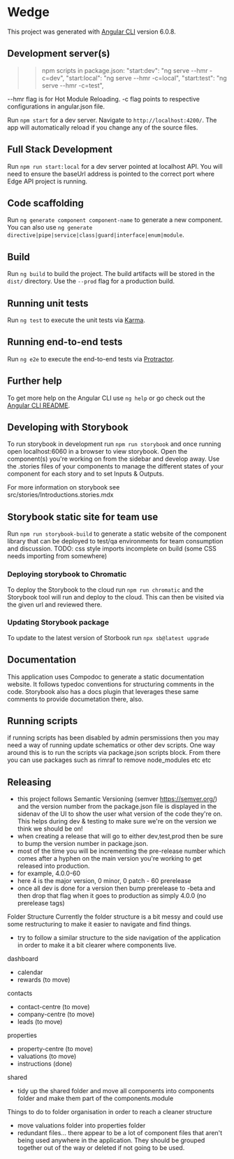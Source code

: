 # Wedge

This project was generated with [Angular CLI](https://github.com/angular/angular-cli) version 6.0.8.

## Development server(s)

>> npm scripts in package.json:
"start:dev": "ng serve --hmr -c=dev", 
"start:local": "ng serve --hmr -c=local",
"start:test": "ng serve --hmr -c=test",

--hmr flag is for Hot Module Reloading. 
-c flag points to respective configurations in angular.json file. 

Run `npm start` for a dev server. Navigate to `http://localhost:4200/`. The app will automatically reload if you change any of the source files.

## Full Stack Development
Run `npm run start:local` for a dev server pointed at localhost API. You will need to ensure the baseUrl address is pointed to the correct port where Edge API project is running.

## Code scaffolding

Run `ng generate component component-name` to generate a new component. You can also use `ng generate directive|pipe|service|class|guard|interface|enum|module`.

## Build

Run `ng build` to build the project. The build artifacts will be stored in the `dist/` directory. Use the `--prod` flag for a production build.

## Running unit tests

Run `ng test` to execute the unit tests via [Karma](https://karma-runner.github.io).

## Running end-to-end tests

Run `ng e2e` to execute the end-to-end tests via [Protractor](http://www.protractortest.org/).

## Further help

To get more help on the Angular CLI use `ng help` or go check out the [Angular CLI README](https://github.com/angular/angular-cli/blob/master/README.md).


## Developing with Storybook

To run storybook in development run `npm run storybook` and once running open localhost:6060 in a browser to view storybook.  Open the component(s) you're working on from the sidebar and develop away. Use the .stories files of your components to manage the different states of your component for each story and to set Inputs & Outputs.

For more information on storybook see src/stories/Introductions.stories.mdx

## Storybook static site for team use
Run `npm run storybook-build` to generate a static website of the component library that can be deployed to test/qa environments for team consumption and discussion. TODO: css style imports incomplete on build (some CSS needs importing from somewhere)

### Deploying storybook to Chromatic
To deploy the Storybook to the cloud run `npm run chromatic` and the Storybook tool will run and deploy to the cloud.  This can then be visited via the given url and reviewed there.

### Updating Storybook package
To update to the latest version of Storbook run `npx sb@latest upgrade`

## Documentation

This application uses Compodoc to generate a static documentation website.  It follows typedoc conventions for structuring comments in the code.
Storybook also has a docs plugin that leverages these same comments to provide documetation there, also.

## Running scripts
if running scripts has been disabled by admin persmissions then you may need a way of running update schematics or other dev scripts. One way around this is to run the scripts via package.json scripts block. From there you can use packages such as rimraf to remove node_modules etc etc

## Releasing
- this project follows Semantic Versioning (semver https://semver.org/) and the version number from the package.json file is displayed in the sidenav of the UI to show the user what version of the code they're on.  This helps during dev & testing to make sure we're on the version we think we should be on!
- when creating a release that will go to either dev,test,prod then be sure to bump the version number in package.json.
- most of the time you will be incrementing the pre-release number which comes after a hyphen on the main version you're working to get released into production.
- for example, 4.0.0-60
- here 4 is the major version, 0 minor, 0 patch - 60 prerelease
- once all dev is done for a version then bump prerelease to -beta and then drop that flag when it goes to production as simply 4.0.0 (no prerelease tags)

Folder Structure
Currently the folder structure is a bit messy and could use some restructuring to make it easier to navigate and find things.

- try to follow a similar structure to the side navigation of the application in order to make it a bit clearer where components live.

dashboard
  - calendar
  - rewards (to move)

contacts
  - contact-centre (to move)
  - company-centre (to move)
  - leads (to move)

properties
  - property-centre (to move)
  - valuations (to move)
  - instructions (done)

shared
- tidy up the shared folder and move all components into components folder and make them part of the components.module

Things to do to folder organisation in order to reach a cleaner structure
- move valuations folder into properties folder 
- redundant files... there appear to be a lot of component files that aren't being used anywhere in the application. They should be grouped together out of the way or deleted if not going to be used.
